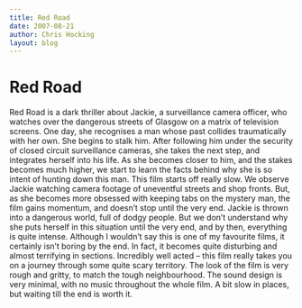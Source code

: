 ```yaml
---
title: Red Road
date: 2007-08-21
author: Chris Hocking
layout: blog
---
```

# Red Road

Red Road is a dark thriller about Jackie, a surveillance camera officer, who watches over the dangerous streets of Glasgow on a matrix of television screens. One day, she recognises a man whose past collides traumatically with her own. She begins to stalk him. After following him under the security of closed circuit surveillance cameras, she takes the next step, and integrates herself into his life. As she becomes closer to him, and the stakes becomes much higher, we start to learn the facts behind why she is so intent of hunting down this man. This film starts off really slow. We observe Jackie watching camera footage of uneventful streets and shop fronts. But, as she becomes more obsessed with keeping tabs on the mystery man, the film gains momentum, and doesn’t stop until the very end. Jackie is thrown into a dangerous world, full of dodgy people. But we don’t understand why she puts herself in this situation until the very end, and by then, everything is quite intense. Although I wouldn’t say this is one of my favourite films, it certainly isn’t boring by the end. In fact, it becomes quite disturbing and almost terrifying in sections. Incredibly well acted – this film really takes you on a journey through some quite scary territory. The look of the film is very rough and gritty, to match the tough neighbourhood. The sound design is very minimal, with no music throughout the whole film. A bit slow in places, but waiting till the end is worth it.